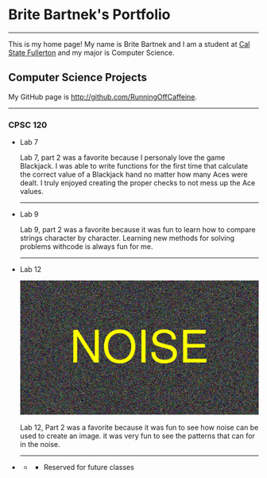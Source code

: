 # Brite Bartnek's Portfolio

---

This is my home page! My name is Brite Bartnek and I am a student at [Cal State Fullerton](http://www.fullerton.edu/) and my major is Computer Science.

## Computer Science Projects

My GitHub page is http://github.com/RunningOffCaffeine.

---

### CPSC 120

* Lab 7

    Lab 7, part 2 was a favorite because I personaly love the game Blackjack. I was able to write functions for the first time
    that calculate the correct value of a Blackjack hand no matter how many Aces were dealt. I truly enjoyed creating the proper checks to not mess up the Ace values.

    ---

* Lab 9

    Lab 9, part 2 was a favorite because it was fun to learn how to compare strings character by character. Learning new methods for solving problems withcode is always fun for me.

    ---

* Lab 12

    ![noise Imposed Image](Noise.gif)

    Lab 12, Part 2 was a favorite because it was fun to see how noise can be used to create an image. it was very fun to see the patterns that can for in the noise.

    ---

* * * Reserved for future classes